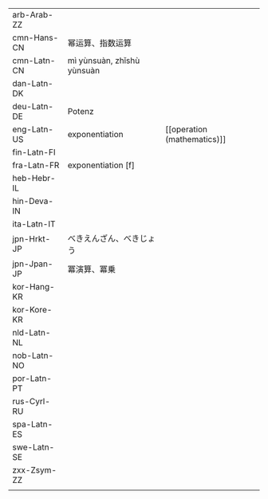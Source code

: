| | | |
|-|-|-|
| arb-Arab-ZZ |  |  |
| cmn-Hans-CN | 幂运算、指数运算 |  |
| cmn-Latn-CN | mì yùnsuàn, zhǐshù yùnsuàn |  |
| dan-Latn-DK |  |  |
| deu-Latn-DE | Potenz |  |
| eng-Latn-US | exponentiation | [[operation (mathematics)]] |
| fin-Latn-FI |  |  |
| fra-Latn-FR | exponentiation [f] |  |
| heb-Hebr-IL |  |  |
| hin-Deva-IN |  |  |
| ita-Latn-IT |  |  |
| jpn-Hrkt-JP | べきえんざん、べきじょう |  |
| jpn-Jpan-JP | 冪演算、冪乗 |  |
| kor-Hang-KR |  |  |
| kor-Kore-KR |  |  |
| nld-Latn-NL |  |  |
| nob-Latn-NO |  |  |
| por-Latn-PT |  |  |
| rus-Cyrl-RU |  |  |
| spa-Latn-ES |  |  |
| swe-Latn-SE |  |  |
| zxx-Zsym-ZZ |  |  |
|  |  |  |